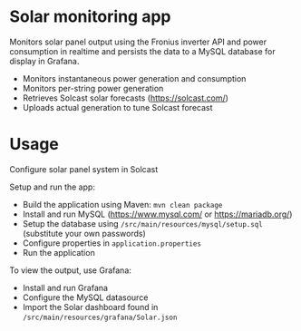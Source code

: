 # Solar monitoring app
Monitors solar panel output using the Fronius inverter API and power consumption in realtime and 
persists the data to a MySQL database for display in Grafana.

* Monitors instantaneous power generation and consumption
* Monitors per-string power generation
* Retrieves Solcast solar forecasts (https://solcast.com/)
* Uploads actual generation to tune Solcast forecast

# Usage
Configure solar panel system in Solcast

Setup and run the app:
* Build the application using Maven: `mvn clean package`
* Install and run MySQL (https://www.mysql.com/ or https://mariadb.org/)
* Setup the database using `/src/main/resources/mysql/setup.sql` (substitute your own passwords)
* Configure properties in `application.properties`
* Run the application

To view the output, use Grafana:
* Install and run Grafana
* Configure the MySQL datasource
* Import the Solar dashboard found in `/src/main/resources/grafana/Solar.json`
